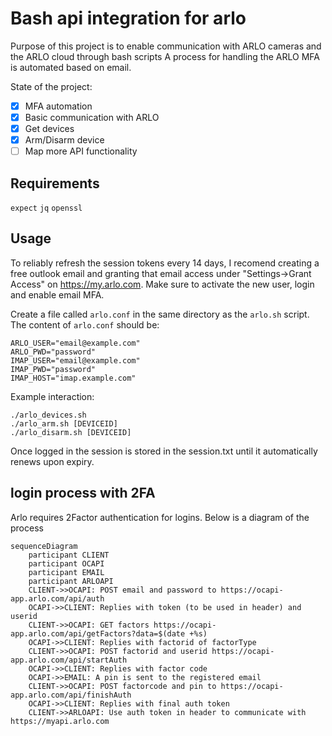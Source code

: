 # Bash api integration for arlo

Purpose of this project is to enable communication with ARLO cameras and the ARLO cloud through bash scripts
A process for handling the ARLO MFA is automated based on email.

State of the project:

- [x] MFA automation
- [x] Basic communication with ARLO
- [x] Get devices
- [x] Arm/Disarm device
- [ ] Map more API functionality

## Requirements

`expect`
`jq`
`openssl`

## Usage

To reliably refresh the session tokens every 14 days, I recomend creating a free outlook email and granting that email access under "Settings->Grant Access" on https://my.arlo.com. 
Make sure to activate the new user, login and enable email MFA.

Create a file called `arlo.conf` in the same directory as the `arlo.sh` script.
The content of `arlo.conf` should be:
```
ARLO_USER="email@example.com"
ARLO_PWD="password"
IMAP_USER="email@example.com"
IMAP_PWD="password"
IMAP_HOST="imap.example.com"
```

Example interaction:
```
./arlo_devices.sh
./arlo_arm.sh [DEVICEID]
./arlo_disarm.sh [DEVICEID]
```

Once logged in the session is stored in the session.txt until it automatically renews upon expiry.


## login process with 2FA

Arlo requires 2Factor authentication for logins. Below is a diagram of the process

```mermaid
sequenceDiagram
    participant CLIENT
    participant OCAPI
    participant EMAIL
    participant ARLOAPI
    CLIENT->>OCAPI: POST email and password to https://ocapi-app.arlo.com/api/auth
    OCAPI->>CLIENT: Replies with token (to be used in header) and userid
    CLIENT->>OCAPI: GET factors https://ocapi-app.arlo.com/api/getFactors?data=$(date +%s)
    OCAPI->>CLIENT: Replies with factorid of factorType
    CLIENT->>OCAPI: POST factorid and userid https://ocapi-app.arlo.com/api/startAuth
    OCAPI->>CLIENT: Replies with factor code
    OCAPI->>EMAIL: A pin is sent to the registered email 
    CLIENT->>OCAPI: POST factorcode and pin to https://ocapi-app.arlo.com/api/finishAuth
    OCAPI->>CLIENT: Replies with final auth token
    CLIENT->>ARLOAPI: Use auth token in header to communicate with https://myapi.arlo.com
```